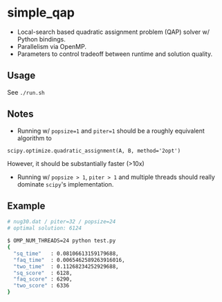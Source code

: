 # simple_qap

- Local-search based quadratic assignment problem (QAP) solver w/ Python bindings.
- Parallelism via OpenMP.
- Parameters to control tradeoff between runtime and solution quality.

## Usage

See `./run.sh`

## Notes

- Running w/ `popsize=1` and `piter=1` should be a roughly equivalent algorithm to
```
scipy.optimize.quadratic_assignment(A, B, method='2opt')
```
However, it should be substantially faster (>10x)

- Running w/ `popsize > 1`, `piter > 1` and multiple threads should really dominate `scipy`'s implementation.

## Example

```bash
# nug30.dat / piter=32 / popsize=24
# optimal solution: 6124

$ OMP_NUM_THREADS=24 python test.py
{
  "sq_time"   : 0.08106613159179688,
  "faq_time"  : 0.0065462589263916016,
  "two_time"  : 0.11268234252929688,
  "sq_score"  : 6128,
  "faq_score" : 6290,
  "two_score" : 6336
}
```
